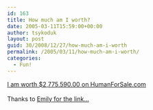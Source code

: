 ```yaml
---
id: 163
title: How much am I worth?
date: 2005-03-11T15:59:00+00:00
author: tsykoduk
layout: post
guid: 30/2008/12/27/how-much-am-i-worth
permalink: /2005/03/11/how-much-am-i-worth/
categories:
  - Fun!
---
```

<p><a href="http://www.humanforsale.com" title="How much am I worth?">I am worth $2,775,590.00 on HumanForSale.com</a><br /><br />Thanks to <a href=http://emilyscraziness.blogspot.com/>Emily for the link...</p>